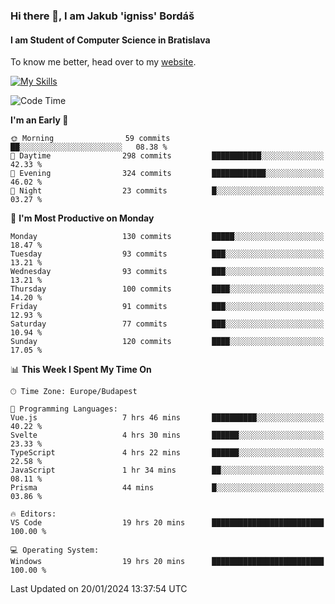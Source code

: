 ### Hi there 👋, I am Jakub 'igniss' Bordáš

#### I am Student of Computer Science in Bratislava
To know me better, head over to my [website](https://bordas.sk).

[![My Skills](https://skillicons.dev/icons?i=js,html,css,figma,svelte,java,kotlin,python,postgresql,typescript,nest,nodejs)](https://bordas.sk)


<!--START_SECTION:waka-->
![Code Time](http://img.shields.io/badge/Code%20Time-1%2C366%20hrs%2057%20mins-blue)

**I'm an Early 🐤** 

```text
🌞 Morning                59 commits          ██░░░░░░░░░░░░░░░░░░░░░░░   08.38 % 
🌆 Daytime                298 commits         ███████████░░░░░░░░░░░░░░   42.33 % 
🌃 Evening                324 commits         ████████████░░░░░░░░░░░░░   46.02 % 
🌙 Night                  23 commits          █░░░░░░░░░░░░░░░░░░░░░░░░   03.27 % 
```
📅 **I'm Most Productive on Monday** 

```text
Monday                   130 commits         █████░░░░░░░░░░░░░░░░░░░░   18.47 % 
Tuesday                  93 commits          ███░░░░░░░░░░░░░░░░░░░░░░   13.21 % 
Wednesday                93 commits          ███░░░░░░░░░░░░░░░░░░░░░░   13.21 % 
Thursday                 100 commits         ████░░░░░░░░░░░░░░░░░░░░░   14.20 % 
Friday                   91 commits          ███░░░░░░░░░░░░░░░░░░░░░░   12.93 % 
Saturday                 77 commits          ███░░░░░░░░░░░░░░░░░░░░░░   10.94 % 
Sunday                   120 commits         ████░░░░░░░░░░░░░░░░░░░░░   17.05 % 
```


📊 **This Week I Spent My Time On** 

```text
🕑︎ Time Zone: Europe/Budapest

💬 Programming Languages: 
Vue.js                   7 hrs 46 mins       ██████████░░░░░░░░░░░░░░░   40.22 % 
Svelte                   4 hrs 30 mins       ██████░░░░░░░░░░░░░░░░░░░   23.33 % 
TypeScript               4 hrs 22 mins       ██████░░░░░░░░░░░░░░░░░░░   22.58 % 
JavaScript               1 hr 34 mins        ██░░░░░░░░░░░░░░░░░░░░░░░   08.11 % 
Prisma                   44 mins             █░░░░░░░░░░░░░░░░░░░░░░░░   03.86 % 

🔥 Editors: 
VS Code                  19 hrs 20 mins      █████████████████████████   100.00 % 

💻 Operating System: 
Windows                  19 hrs 20 mins      █████████████████████████   100.00 % 
```


 Last Updated on 20/01/2024 13:37:54 UTC
<!--END_SECTION:waka-->
